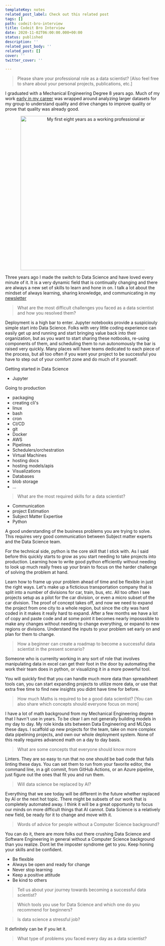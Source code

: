 ```yaml
---
templateKey: notes
related_post_label: Check out this related post
tags: []
path: codeit-bro-interview
title: Codeit Bro Interview
date: 2020-11-02T06:00:00.000+00:00
status: published
description: ''
related_post_body: ''
related_post: []
cover: ''
twitter_cover: ''

---
```

> Please share your professional role as a data scientist? \[Also feel free to share about your personal projects, publications, etc.\]

I graduated with a Mechanical Engineering Degree 8 years ago.  Much of my work [early in my career](https://waylonwalker.com/blog/eight-years-cat) was wrapped around analyzing larger datasets for my group to understand quality and drive changes to improve quality or prove that quality was already good.  


<p style='text-align: center'>
<a href='https://waylonwalker.com/notes/eight-years-cat'>
  <img
    style='width:500px; max-width:80%; margin: auto;'
    src="https://waylonwalker.com/eight-years-cat.png"
    alt="My first eight years as a working professional article"
  />
  </a>
</p>


Three years ago I made the switch to Data Science and have loved every minute of it.  It is a very dynamic field that is continually changing and there are always a new set of skills to learn and hone in on.  I talk a lot about the mindset of always learning, sharing knowledge, and communicating in my [newsletter](http://waylonwalker.com/newsletter)

> What are the most difficult challenges you faced as a data scientist and how you resolved them?

Deployment is a high bar to enter.  Jupyter notebooks provide a suspiciouly simple start into Data Science.  Folks with very little coding experience can easily get up and running and start bringing value back into their organization, but as you want to start sharing these notbooks, re-using components of them, and scheduling them to run autonomously the bar is raised very quickly.  Many places will have teams dedicated to each piece of the process, but all too often if you want your project to be successful you have to step out of your comfort zone and do much of it yourself.

Getting started in Data Science

* Jupyter

Going to production

* packaging
* creating cli's
* linux
* bash
* cron
* CI/CD
* git
* Docker
* AWS
* Pipelines
* Schedulers/orchestration
* Virtual Machines
* hosting docs
* hosting models/apis
* Visualizations
* Databases
* blob storage
* ...

> What are the most required skills for a data scientist?

* Communication
* project Estimation
* Subject Matter Expertise
* Python


A good understanding of the business problems you are trying to solve.  This requires very good communication between Subject matter experts and the Data Science team.  

For the technical side, python is the core skill that I stick with.  As I said before this quickly starts to grow as you start needing to take projects into production.  Learning how to write good python efficiently without needing to look up much really frees up your brain to focus on the harder challenge of solving the problem at hand.

Learn how to frame up your problem ahead of time and be flexible in just the right ways.  Let's make up a ficticious transportation company that is split into a number of divisions for car, train, bus, etc.  All too often I see projects setup as a pilot for the car division, or even a micro subset of the car division.  The proof of concept takes off, and now we need to expand the project from one city to a whole region, but since the city was hard coded in it makes it really hard to expand. After a few months we have a lot of copy and paste code and at some point it becomes nearly imposssible to make any changes without needing to change everything, or expand to new regions or divisions. Understand the inputs to your problem set early on and plan for them to change.


> How a beginner can create a roadmap to become a successful data scientist in the present scenario?

Someone who is currenlty working in any sort of role that involves manipulating data in excel can get their foot in the door by automating the work their team does in python, or visualizing it in a more powerful tool. 

You will quickly find that you can handle much more data than spreadsheet tools can, you can start expanding projects to utilize more data, or use that extra free time to find new insights you didnt have time for before.

> How much Maths is required to be a good data scientist? \[You can also share which concepts should everyone focus on more\]

I have a lot of math background from my Mechanical Engineering degree that I havn't use in years.  To be clear I am not generally building models in my day to day.  My role kinda sits between Data Engineering and MLOps these days.  I scaffold up new projects for the team, take on more complex data pipelining projects, and own our whole deployment system.  None of this really requires advanced math on a day to day basis.

> What are some concepts that everyone should know more

Linters.  They are so easy to run that no one should be bad code that fails linting these days.  You can set them to run from your favorite editor, the command line, in a git commit, from GitHub Actions, or an Azure pipeline, just figure out the ones that fit you and run them.

> Will data science be replaced by AI?

Everything that we see today will be different in the future whether replaced by AI or the next hot topic.  There might be subsets of our work that is completely automated away.  I think it will be a great opportunity to focus our minds on more difficult things that AI cannot.  Data Science is a relatively new field, be ready for it to change and move with it.

> Words of advice for people without a Computer Science background?

You can do it, there are more folks out there crushing Data Science and Software Engineering in general without a Computer Science background than you realize.  Dont let the imposter syndrome get to you.  Keep honing your skills and be confident.

* Be flexible
* Always be open and ready for change
* Never stop learning
* Keep a positive attitude
* Be kind to others


> Tell us about your journey towards becoming a successful data scientist?

> Which tools you use for Data Science and which one do you recommend for beginners?

> Is data science a stressful job?

It definitely can be if you let it.

> What type of problems you faced every day as a data scientist?